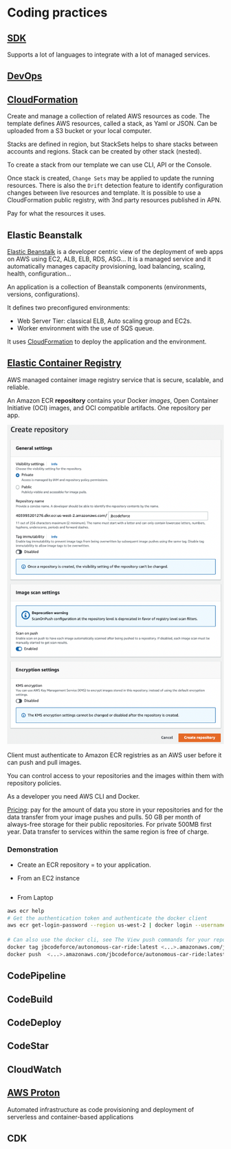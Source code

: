 # Coding practices

## [SDK](https://aws.amazon.com/developer/tools/)

Supports a lot of languages to integrate with a lot of managed services.

## [DevOps](https://aws.amazon.com/devops/)

## [CloudFormation](https://aws.amazon.com/cloudformation)

Create and manage a collection of related AWS resources as code. The template defines AWS resources, called a stack, as Yaml or JSON. Can be uploaded from a S3 bucket or your local computer. 

Stacks are defined in region, but StackSets helps to share stacks between accounts and regions.
Stack can be created by other stack (nested).

To create a stack from our template we can use CLI, API or the Console.

Once stack is created, `Change Sets` may be applied to update the running resources. There is also the `Drift` detection feature to identify configuration changes between live resources and template. 
It is possible to use a CloudFormation public registry, with 3nd party resources published in APN.

Pay for what the resources it uses. 

## Elastic Beanstalk

[Elastic Beanstalk](https://docs.aws.amazon.com/elasticbeanstalk) is a developer centric view of the deployment of web apps on AWS using EC2, ALB, ELB, RDS, ASG...
It is a managed service and it automatically manages capacity provisioning, load balancing, scaling, health, configuration...

An application is a collection of Beanstalk components (environments, versions, configurations).

It defines two preconfigured environments:

* Web Server Tier: classical ELB, Auto scaling group and EC2s.
* Worker environment with the use of SQS queue.

It uses [CloudFormation](#cloudformation) to deploy the application and the environment.

## [Elastic Container Registry](https://docs.aws.amazon.com/ecr/)

AWS managed container image registry service that is secure, scalable, and reliable. 

An Amazon ECR **repository** contains your Docker _images_, Open Container Initiative (OCI) images, and OCI compatible artifacts. One repository per app.

![](./images/ecr-repo-create.png)

Client must authenticate to Amazon ECR registries as an AWS user before it can push and pull images.

You can control access to your repositories and the images within them with repository policies.

As a developer you need AWS CLI and Docker.

[Pricing](https://aws.amazon.com/ecr/pricing/): pay for the amount of data you store in your repositories and for the data transfer from your image pushes and pulls.  50 GB per month of always-free storage for their public repositories. For private 500MB first year.
Data transfer to services within the same region is free of charge.

### Demonstration

* Create an ECR repository = to your application.

* From an EC2 instance

```sh
```

* From Laptop

```sh
aws ecr help
# Get the authentication token and authenticate the docker client
aws ecr get-login-password --region us-west-2 | docker login --username AWS --password-stdin <...>.amazonaws.com

# Can also use the docker cli, see The View push commands for your repository
docker tag jbcodeforce/autonomous-car-ride:latest <...>.amazonaws.com/jbcodeforce/autonomous-car-ride:latest
docker push  <...>.amazonaws.com/jbcodeforce/autonomous-car-ride:latest
```

## CodePipeline

## CodeBuild

## CodeDeploy

## CodeStar

## CloudWatch

## [AWS Proton](https://docs.aws.amazon.com/proton/latest/userguide/Welcome.html)

Automated infrastructure as code provisioning and deployment of serverless and container-based applications

## CDK
